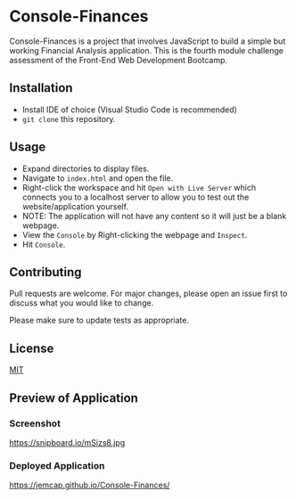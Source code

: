 # Console-Finances

Console-Finances is a project that involves JavaScript to build a simple but working Financial Analysis application. This is the fourth module challenge assessment of the Front-End Web Development Bootcamp. 

## Installation 

* Install IDE of choice (Visual Studio Code is recommended)
* `git clone` this repository.

## Usage

* Expand directories to display files.
* Navigate to `index.html` and open the file.
* Right-click the workspace and hit `Open with Live Server` which connects you to a localhost server to allow you to test out the website/application yourself.
* NOTE: The application will not have any content so it will just be a blank webpage.
* View the `Console` by Right-clicking the webpage and `Inspect`.
* Hit `Console`. 

## Contributing

Pull requests are welcome. For major changes, please open an issue first
to discuss what you would like to change.

Please make sure to update tests as appropriate.

## License

[MIT](https://choosealicense.com/licenses/mit/)

## Preview of Application

### Screenshot
https://snipboard.io/mSizs8.jpg

### Deployed Application
https://jemcap.github.io/Console-Finances/

